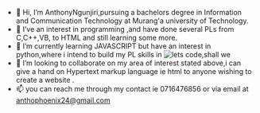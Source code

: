 - 👋 Hi, I’m AnthonyNgunjiri,pursuing a bachelors degree in Information and Communication Technology at Murang'a university of Technology.
- 👀 I’ve an interest in programming ,and have done several PLs from C,C++,VB, to HTML and still learning some more.
- 🌱 I’m currently learning JAVASCRIPT but have an interest in python,where i intend to build my PL skills in
  ![lets code,shall we](https://www.google.com/url?sa=i&url=https%3A%2F%2Fventurebeat.com%2Fbusiness%2Flow-code-no-code-increases-efficiency-in-retail-and-beyond%2F&psig=AOvVaw0LRsL2pm_goiFNHyEWe2Wp&ust=1715843884037000&source=images&cd=vfe&opi=89978449&ved=0CBIQjRxqFwoTCOiFsuCOj4YDFQAAAAAdAAAAABAE)
- 💞️ I’m looking to collaborate on my area of interest stated above,i can give a hand  on Hypertext markup language ie html to anyone wishing to create a website .
- 📫 you can reach me through my contact ie 0716476856 or via email at anthophoenix24@gmail.com

<!---
AnthonyNgunjiri/AnthonyNgunjiri is a ✨ special ✨ repository because its `README.md` (this file) appears on your GitHub profile.
You can click the Preview link to take a look at your changes.
--->
